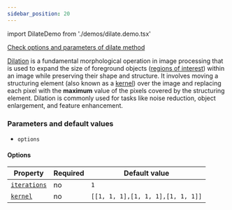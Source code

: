 ```yaml
---
sidebar_position: 20
---
```


import DilateDemo from './demos/dilate.demo.tsx'

[Check options and parameters of dilate method](https://image-js.github.io/image-js-typescript/classes/Image.html#dilate 'github.io link')

[Dilation](<https://en.wikipedia.org/wiki/Dilation_(morphology)> 'wikipedia link on dilation') is a fundamental morphological operation in image processing that is used to expand the size of foreground objects ([regions of interest](../../Glossary.md#roiregion-of-interest 'internal link on region of interest')) within an image while preserving their shape and structure. It involves moving a structuring element (also known as a [kernel](../../Glossary.md#kernel 'internal link on kernel')) over the image and replacing each pixel with the **maximum** value of the pixels covered by the structuring element. Dilation is commonly used for tasks like noise reduction, object enlargement, and feature enhancement.

<DilateDemo />

### Parameters and default values

- `options`

#### Options

| Property                                                                                                | Required | Default value                     |
| ------------------------------------------------------------------------------------------------------- | -------- | --------------------------------- |
| [`iterations`](https://image-js.github.io/image-js-typescript/interfaces/DilateOptions.html#iterations) | no       | `1`                               |
| [`kernel`](https://image-js.github.io/image-js-typescript/interfaces/DilateOptions.html#kernel)         | no       | `[[1, 1, 1],[1, 1, 1],[1, 1, 1]]` |

